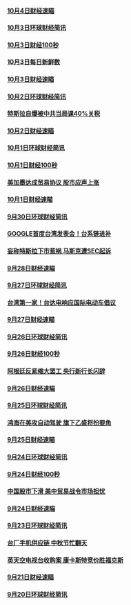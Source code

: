 #### [10月4日财经速瞄](../pages/news208/a1394104.md?t=10050647) 

#### [10月3日环球财经简讯](../pages/news208/a1394057.md?t=10050647) 

#### [10月3日财经100秒](../pages/news208/a1394034.md?t=10050647) 

#### [10月3日每日新鲜数](../pages/news208/a1393967.md?t=10050647) 

#### [10月3日财经速瞄](../pages/news208/a1393964.md?t=10050647) 

#### [10月2日环球财经简讯](../pages/news208/a1393924.md?t=10050647) 

#### [特斯拉自爆被中共当局课40%关税](../pages/news208/a1393910.md?t=10050647) 

#### [10月2日财经速瞄](../pages/news208/a1393834.md?t=10050647) 

#### [10月1日环球财经简讯](../pages/news208/a1393775.md?t=10050647) 

#### [10月1日财经100秒](../pages/news208/a1393754.md?t=10050647) 

#### [美加墨达成贸易协议 股市应声上涨](../pages/news208/a1393738.md?t=10050647) 

#### [10月1日财经速瞄](../pages/news208/a1393681.md?t=10050647) 

#### [9月30日环球财经简讯](../pages/news208/a1393638.md?t=10050647) 

#### [GOOGLE首度台湾发表会！台系链进补](../pages/news208/a1393612.md?t=10050647) 

#### [妄称特斯拉下市惹祸 马斯克遭SEC起诉](../pages/news208/a1393392.md?t=10050647) 

#### [9月28日财经速瞄](../pages/news208/a1393394.md?t=10050647) 

#### [9月27日环球财经简讯](../pages/news208/a1393337.md?t=10050647) 

#### [台湾第一家！台达电响应国际电动车倡议](../pages/news208/a1393319.md?t=10050647) 

#### [9月27日财经速瞄](../pages/news208/a1393242.md?t=10050647) 

#### [9月26日环球财经简讯](../pages/news208/a1393188.md?t=10050647) 

#### [9月26日财经100秒](../pages/news208/a1393159.md?t=10050647) 

#### [阿根廷反紧缩大罢工 央行新行长闪辞](../pages/news208/a1393091.md?t=10050647) 

#### [9月26日财经速瞄](../pages/news208/a1393087.md?t=10050647) 

#### [9月25日环球财经简讯](../pages/news208/a1393038.md?t=10050647) 

#### [鸿海在美攻自动驾驶 旗下乙盛将扮要角](../pages/news208/a1393021.md?t=10050647) 

#### [9月25日财经速瞄](../pages/news208/a1392936.md?t=10050647) 

#### [9月24日环球财经简讯](../pages/news208/a1392891.md?t=10050647) 

#### [9月24日财经100秒](../pages/news208/a1392876.md?t=10050647) 

#### [中国股市下滑 美中贸易战令市场担忧](../pages/news208/a1392874.md?t=10050647) 

#### [9月24日财经速瞄](../pages/news208/a1392794.md?t=10050647) 

#### [9月23日环球财经简讯](../pages/news208/a1392759.md?t=10050647) 

#### [台厂手机供应链 中秋节忙翻天](../pages/news208/a1392745.md?t=10050647) 

#### [英天空电视台收购案 康卡斯特竞价胜福克斯](../pages/news208/a1392676.md?t=10050647) 

#### [9月21日财经速瞄](../pages/news208/a1392488.md?t=10050647) 

#### [9月20日环球财经简讯](../pages/news208/a1392432.md?t=10050647) 

